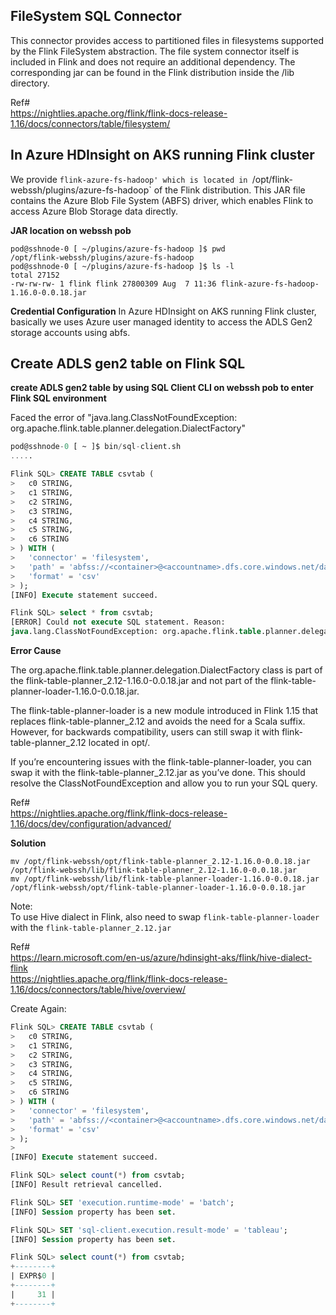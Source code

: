 ## FileSystem SQL Connector 

This connector provides access to partitioned files in filesystems supported by the Flink FileSystem abstraction.
The file system connector itself is included in Flink and does not require an additional dependency. 
The corresponding jar can be found in the Flink distribution inside the /lib directory.

Ref#<br>
https://nightlies.apache.org/flink/flink-docs-release-1.16/docs/connectors/table/filesystem/

## In Azure HDInsight on AKS running Flink cluster 
We provide `flink-azure-fs-hadoop' which is located in `/opt/flink-webssh/plugins/azure-fs-hadoop` of the Flink distribution.
This JAR file contains the Azure Blob File System (ABFS) driver, which enables Flink to access Azure Blob Storage data directly.

**JAR location on webssh pob** <br>
```
pod@sshnode-0 [ ~/plugins/azure-fs-hadoop ]$ pwd
/opt/flink-webssh/plugins/azure-fs-hadoop
pod@sshnode-0 [ ~/plugins/azure-fs-hadoop ]$ ls -l
total 27152
-rw-rw-rw- 1 flink flink 27800309 Aug  7 11:36 flink-azure-fs-hadoop-1.16.0-0.0.18.jar
```

**Credential Configuration**
In Azure HDInsight on AKS running Flink cluster, basically we uses Azure user managed identity to access the ADLS Gen2 storage accounts using abfs.

## Create ADLS gen2 table on Flink SQL 

**create ADLS gen2 table by using SQL Client CLI on webssh pob to enter Flink SQL environment** <br>

Faced the error of "java.lang.ClassNotFoundException: org.apache.flink.table.planner.delegation.DialectFactory" <br>

``` SQL
pod@sshnode-0 [ ~ ]$ bin/sql-client.sh
.....

Flink SQL> CREATE TABLE csvtab (
>   c0 STRING,
>   c1 STRING,
>   c2 STRING,
>   c3 STRING,
>   c4 STRING,
>   c5 STRING,
>   c6 STRING
> ) WITH (
>   'connector' = 'filesystem',
>   'path' = 'abfss://<container>@<accountname>.dfs.core.windows.net/data/testdelta.csv',
>   'format' = 'csv'
> );
[INFO] Execute statement succeed.

Flink SQL> select * from csvtab;
[ERROR] Could not execute SQL statement. Reason:
java.lang.ClassNotFoundException: org.apache.flink.table.planner.delegation.DialectFactory
```

**Error Cause** <br>

The org.apache.flink.table.planner.delegation.DialectFactory class is part of the flink-table-planner_2.12-1.16.0-0.0.18.jar and 
not part of the flink-table-planner-loader-1.16.0-0.0.18.jar.

The flink-table-planner-loader is a new module introduced in Flink 1.15 that replaces flink-table-planner_2.12 and avoids the need for a Scala suffix. 
However, for backwards compatibility, users can still swap it with flink-table-planner_2.12 located in opt/.

If you’re encountering issues with the flink-table-planner-loader, you can swap it with the flink-table-planner_2.12.jar as you’ve done. This should resolve the ClassNotFoundException and allow you to run your SQL query.

Ref# <br>
https://nightlies.apache.org/flink/flink-docs-release-1.16/docs/dev/configuration/advanced/

**Solution** <br>
```
mv /opt/flink-webssh/opt/flink-table-planner_2.12-1.16.0-0.0.18.jar /opt/flink-webssh/lib/flink-table-planner_2.12-1.16.0-0.0.18.jar
mv /opt/flink-webssh/lib/flink-table-planner-loader-1.16.0-0.0.18.jar /opt/flink-webssh/opt/flink-table-planner-loader-1.16.0-0.0.18.jar
```
Note: <br>
To use Hive dialect in Flink, also need to swap `flink-table-planner-loader` with the `flink-table-planner_2.12.jar`

Ref# <br>
https://learn.microsoft.com/en-us/azure/hdinsight-aks/flink/hive-dialect-flink <br>
https://nightlies.apache.org/flink/flink-docs-release-1.16/docs/connectors/table/hive/overview/  <br>

Create Again: <br>
``` SQL
Flink SQL> CREATE TABLE csvtab (
>   c0 STRING,
>   c1 STRING,
>   c2 STRING,
>   c3 STRING,
>   c4 STRING,
>   c5 STRING,
>   c6 STRING
> ) WITH (
>   'connector' = 'filesystem',
>   'path' = 'abfss://<container>@<accountname>.dfs.core.windows.net/data/testdelta.csv',
>   'format' = 'csv'
> );
> 
[INFO] Execute statement succeed.

Flink SQL> select count(*) from csvtab;
[INFO] Result retrieval cancelled.

Flink SQL> SET 'execution.runtime-mode' = 'batch';
[INFO] Session property has been set.

Flink SQL> SET 'sql-client.execution.result-mode' = 'tableau';
[INFO] Session property has been set.

Flink SQL> select count(*) from csvtab;
+--------+
| EXPR$0 |
+--------+
|     31 |
+--------+
```


